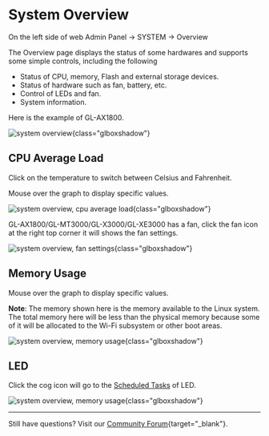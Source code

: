 # System Overview

On the left side of web Admin Panel -> SYSTEM -> Overview

The Overview page displays the status of some hardwares and supports some simple controls, including the following

- Status of CPU, memory, Flash and external storage devices.
- Status of hardware such as fan, battery, etc.
- Control of LEDs and fan.
- System information.

Here is the example of GL-AX1800.

![system overview](https://static.gl-inet.com/docs/en/4/tutorials/system_overview/system_overview.png){class="glboxshadow"}

## CPU Average Load

Click on the temperature to switch between Celsius and Fahrenheit.

Mouse over the graph to display specific values.

![system overview, cpu average load](https://static.gl-inet.com/docs/en/4/tutorials/system_overview/cpu_average_load.png){class="glboxshadow"}

GL-AX1800/GL-MT3000/GL-X3000/GL-XE3000 has a fan, click the fan icon at the right top corner it will shows the fan settings.

![system overview, fan settings](https://static.gl-inet.com/docs/en/4/tutorials/system_overview/fan_settings.png){class="glboxshadow"}

## Memory Usage

Mouse over the graph to display specific values.

**Note**: The memory shown here is the memory available to the Linux system. The total memory here will be less than the physical memory because some of it will be allocated to the Wi-Fi subsystem or other boot areas.

![system overview, memory usage](https://static.gl-inet.com/docs/en/4/tutorials/system_overview/memory_usage.png){class="glboxshadow"}

## LED

Click the cog icon will go to the [Scheduled Tasks](../scheduled_tasks) of LED.

![system overview, memory usage](https://static.gl-inet.com/docs/en/4/tutorials/system_overview/led.png){class="glboxshadow"}

---

Still have questions? Visit our [Community Forum](https://forum.gl-inet.com){target="_blank"}.
